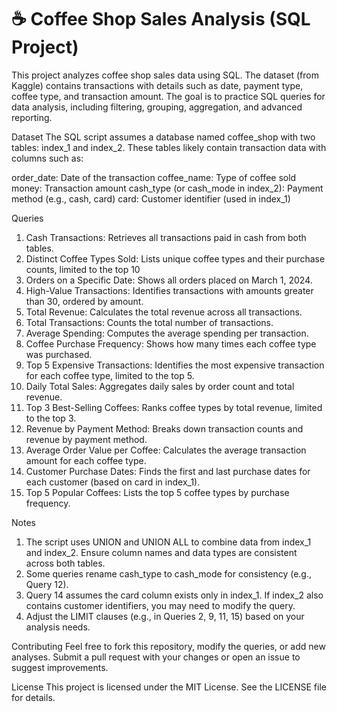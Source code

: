 # ☕ Coffee Shop Sales Analysis (SQL Project)
This project analyzes coffee shop sales data using SQL. The dataset (from Kaggle) contains transactions with details such as date, payment type, coffee type, and transaction amount.
The goal is to practice SQL queries for data analysis, including filtering, grouping, aggregation, and advanced reporting.

Dataset
The SQL script assumes a database named coffee_shop with two tables: index_1 and index_2. These tables likely contain transaction data with columns such as:

order_date: Date of the transaction
coffee_name: Type of coffee sold
money: Transaction amount
cash_type (or cash_mode in index_2): Payment method (e.g., cash, card)
card: Customer identifier (used in index_1)

Queries

1. Cash Transactions: Retrieves all transactions paid in cash from both tables.
2. Distinct Coffee Types Sold: Lists unique coffee types and their purchase counts, limited to the top 10
3. Orders on a Specific Date: Shows all orders placed on March 1, 2024.
4. High-Value Transactions: Identifies transactions with amounts greater than 30, ordered by amount.
5. Total Revenue: Calculates the total revenue across all transactions.
6. Total Transactions: Counts the total number of transactions.
7. Average Spending: Computes the average spending per transaction.
8. Coffee Purchase Frequency: Shows how many times each coffee type was purchased.
9. Top 5 Expensive Transactions: Identifies the most expensive transaction for each coffee type, limited to the top 5.
10. Daily Total Sales: Aggregates daily sales by order count and total revenue.
11. Top 3 Best-Selling Coffees: Ranks coffee types by total revenue, limited to the top 3.
12. Revenue by Payment Method: Breaks down transaction counts and revenue by payment method.
13. Average Order Value per Coffee: Calculates the average transaction amount for each coffee type.
14. Customer Purchase Dates: Finds the first and last purchase dates for each customer (based on card in index_1).
15. Top 5 Popular Coffees: Lists the top 5 coffee types by purchase frequency.

Notes
1. The script uses UNION and UNION ALL to combine data from index_1 and index_2. Ensure column names and data types are consistent across both tables.
2. Some queries rename cash_type to cash_mode for consistency (e.g., Query 12).
3. Query 14 assumes the card column exists only in index_1. If index_2 also contains customer identifiers, you may need to modify the query.
4. Adjust the LIMIT clauses (e.g., in Queries 2, 9, 11, 15) based on your analysis needs.

Contributing
Feel free to fork this repository, modify the queries, or add new analyses. Submit a pull request with your changes or open an issue to suggest improvements.

License
This project is licensed under the MIT License. See the LICENSE file for details.
